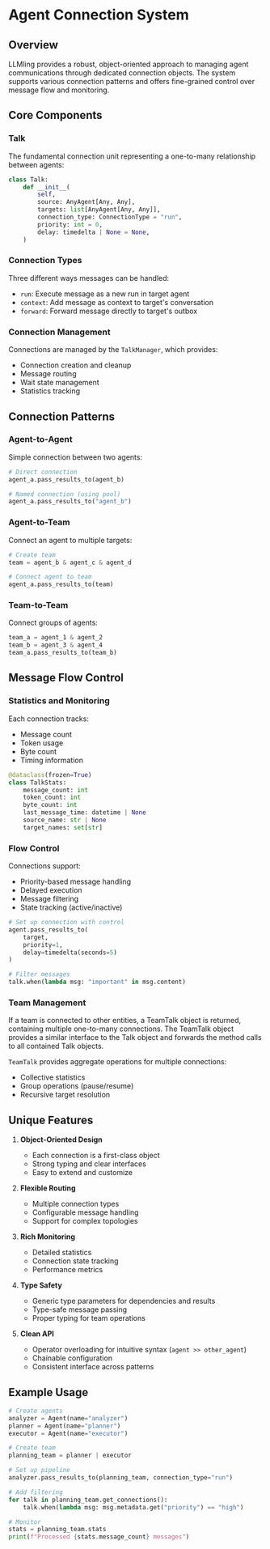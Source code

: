 # Agent Connection System

## Overview
LLMling provides a robust, object-oriented approach to managing agent communications through dedicated connection objects. The system supports various connection patterns and offers fine-grained control over message flow and monitoring.

## Core Components

### Talk
The fundamental connection unit representing a one-to-many relationship between agents:
```python
class Talk:
    def __init__(
        self,
        source: AnyAgent[Any, Any],
        targets: list[AnyAgent[Any, Any]],
        connection_type: ConnectionType = "run",
        priority: int = 0,
        delay: timedelta | None = None,
    )
```

### Connection Types
Three different ways messages can be handled:
- `run`: Execute message as a new run in target agent
- `context`: Add message as context to target's conversation
- `forward`: Forward message directly to target's outbox

### Connection Management
Connections are managed by the `TalkManager`, which provides:
- Connection creation and cleanup
- Message routing
- Wait state management
- Statistics tracking

## Connection Patterns

### Agent-to-Agent
Simple connection between two agents:
```python
# Direct connection
agent_a.pass_results_to(agent_b)

# Named connection (using pool)
agent_a.pass_results_to("agent_b")
```

### Agent-to-Team
Connect an agent to multiple targets:
```python
# Create team
team = agent_b & agent_c & agent_d

# Connect agent to team
agent_a.pass_results_to(team)
```

### Team-to-Team
Connect groups of agents:
```python
team_a = agent_1 & agent_2
team_b = agent_3 & agent_4
team_a.pass_results_to(team_b)
```

## Message Flow Control

### Statistics and Monitoring
Each connection tracks:
- Message count
- Token usage
- Byte count
- Timing information

```python
@dataclass(frozen=True)
class TalkStats:
    message_count: int
    token_count: int
    byte_count: int
    last_message_time: datetime | None
    source_name: str | None
    target_names: set[str]
```

### Flow Control
Connections support:
- Priority-based message handling
- Delayed execution
- Message filtering
- State tracking (active/inactive)

```python
# Set up connection with control
agent.pass_results_to(
    target,
    priority=1,
    delay=timedelta(seconds=5)
)

# Filter messages
talk.when(lambda msg: "important" in msg.content)
```

### Team Management

If a team is connected to other entities, a TeamTalk object is returned, containing multiple one-to-many connections.
The TeamTalk object provides a similar interface to the Talk object and forwards the method calls to all contained Talk objects.

`TeamTalk` provides aggregate operations for multiple connections:
- Collective statistics
- Group operations (pause/resume)
- Recursive target resolution

## Unique Features

1. **Object-Oriented Design**
   - Each connection is a first-class object
   - Strong typing and clear interfaces
   - Easy to extend and customize

2. **Flexible Routing**
   - Multiple connection types
   - Configurable message handling
   - Support for complex topologies

3. **Rich Monitoring**
   - Detailed statistics
   - Connection state tracking
   - Performance metrics

4. **Type Safety**
   - Generic type parameters for dependencies and results
   - Type-safe message passing
   - Proper typing for team operations

5. **Clean API**
   - Operator overloading for intuitive syntax (`agent >> other_agent`)
   - Chainable configuration
   - Consistent interface across patterns

## Example Usage

```python
# Create agents
analyzer = Agent(name="analyzer")
planner = Agent(name="planner")
executor = Agent(name="executor")

# Create team
planning_team = planner | executor

# Set up pipeline
analyzer.pass_results_to(planning_team, connection_type="run")

# Add filtering
for talk in planning_team.get_connections():
    talk.when(lambda msg: msg.metadata.get("priority") == "high")

# Monitor
stats = planning_team.stats
print(f"Processed {stats.message_count} messages")
